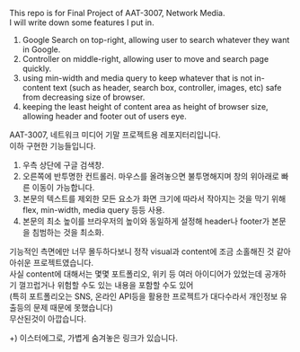 This repo is for Final Project of AAT-3007, Network Media.   
I will write down some features I put in.

1. Google Search on top-right, allowing user to search whatever they want in Google.
2. Controller on middle-right, allowing user to move and search page quickly.
3. using min-width and media query to keep whatever that is not in-content text (such as header, search box, controller, images, etc) safe from decreasing size of browser.
4. keeping the least height of content area as height of browser size, allowing header and footer out of users eye.

AAT-3007, 네트워크 미디어 기말 프로젝트용 레포지터리입니다.   
이하 구현한 기능들입니다.

1. 우측 상단에 구글 검색창.
2. 오른쪽에 반투명한 컨트롤러. 마우스를 올려놓으면 불투명해지며 창의 위아래로 빠른 이동이 가능합니다.
3. 본문의 텍스트를 제외한 모든 요소가 화면 크기에 따라서 작아지는 것을 막기 위해 flex,  min-width, media query 등등 사용.
4. 본문의 최소 높이를 브라우저의 높이와 동일하게 설정해 header나 footer가 본문을 침범하는 것을 최소화.

기능적인 측면에만 너무 몰두하다보니 정작 visual과 content에 조금 소홀해진 것 같아 아쉬운 프로젝트였습니다.   
사실 content에 대해서는 몇몇 포트폴리오, 위키 등 여러 아이디어가 있었는데 공개하기 껄끄럽거나 위험할 수도 있는 내용을 포함할 수도 있어    
(특히 포트폴리오는 SNS, 온라인 API등을 활용한 프로젝트가 대다수라서 개인정보 유출등의 문제 때문에 못했습니다)   
무산된것이 아깝습니다.

+) 이스터에그로, 가볍게 숨겨놓은 링크가 있습니다.
